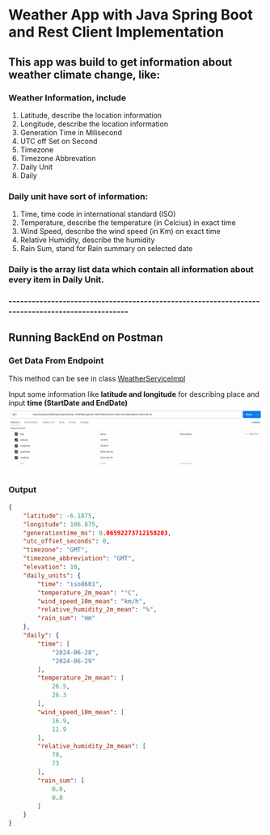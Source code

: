 # Weather App with Java Spring Boot and Rest Client Implementation

## This app was build to get information about weather climate change, like:
### Weather Information, include
1. Latitude, describe the location information
2. Longitude, describe the location information
3. Generation Time in Milisecond
4. UTC off Set on Second
5. Timezone
6. Timezone Abbrevation
7. Daily Unit
8. Daily

### Daily unit have sort of information:
1. Time, time code in international standard (ISO)
2. Temperature, describe the temperature (in Celcius) in exact time
3. Wind Speed, describe the wind speed (in Km) on exact time
4. Relative Humidity, describe the humidity
5. Rain Sum, stand for Rain summary on selected date

### Daily is the array list data which contain all information about every item in Daily Unit.
### ------------------------------------------------------------------------------------------------
## Running BackEnd on Postman
### Get Data From Endpoint
This method can be see in class [WeatherServiceImpl](src/main/java/enigma/weather/service/implementation/WeatherServiceImpl.java)

Input some information like **latitude and longitude** for describing place and input **time (StartDate and EndDate)**
![img.png](img.png)

### Output
```json lines
{
    "latitude": -6.1875,
    "longitude": 106.875,
    "generationtime_ms": 0.06592273712158203,
    "utc_offset_seconds": 0,
    "timezone": "GMT",
    "timezone_abbreviation": "GMT",
    "elevation": 10,
    "daily_units": {
        "time": "iso8601",
        "temperature_2m_mean": "°C",
        "wind_speed_10m_mean": "km/h",
        "relative_humidity_2m_mean": "%",
        "rain_sum": "mm"
    },
    "daily": {
        "time": [
            "2024-06-28",
            "2024-06-29"
        ],
        "temperature_2m_mean": [
            26.5,
            26.3
        ],
        "wind_speed_10m_mean": [
            16.9,
            11.9
        ],
        "relative_humidity_2m_mean": [
            70,
            73
        ],
        "rain_sum": [
            0.0,
            0.0
        ]
    }
}
```
